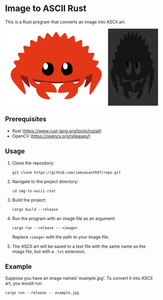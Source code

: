 
# Image to ASCII Rust

This is a Rust program that converts an image into ASCII art.

![alt text](https://github.com/iamvasanth07/img-to-ascii-rust/blob/8d7cb8098b6e60f6ce08591c055ea82e942399c8/images/RustASCII.jpg)

## Prerequisites

- Rust (https://www.rust-lang.org/tools/install)
- OpenCV (https://opencv.org/releases/)

## Usage

1. Clone the repository:

    ```shell
    git clone https://github.com/iamvasanth07/repo.git
    ```

2. Navigate to the project directory:

    ```shell
    cd img-to-ascii-rust
    ```

3. Build the project:

    ```shell
    cargo build --release
    ```

4. Run the program with an image file as an argument:

    ```shell
    cargo run --release -- <image>
    ```

    Replace `<image>` with the path to your image file.

5. The ASCII art will be saved to a text file with the same name as the image file, but with a `.txt` extension.

## Example

Suppose you have an image named 'example.jpg'. To convert it into ASCII art, you would run:
```shell
cargo run --release -- example.jpg
```
